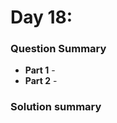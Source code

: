 # Day 18: [](https://adventofcode.com/2022/day/18)

### Question Summary
- **Part 1** - 
- **Part 2** - 

### Solution summary 

